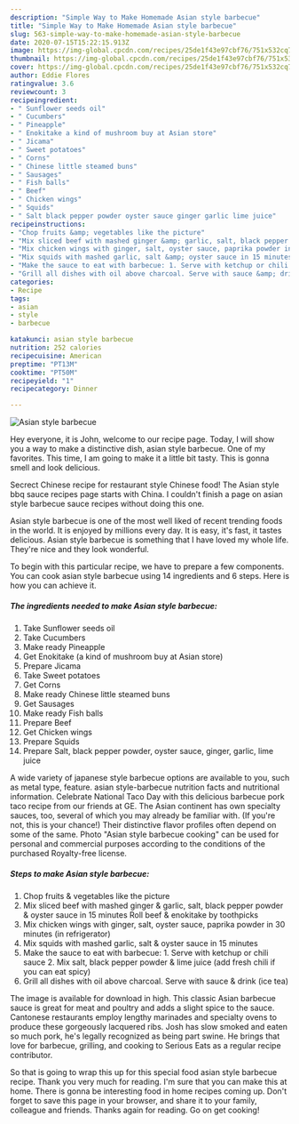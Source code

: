 ```yaml
---
description: "Simple Way to Make Homemade Asian style barbecue"
title: "Simple Way to Make Homemade Asian style barbecue"
slug: 563-simple-way-to-make-homemade-asian-style-barbecue
date: 2020-07-15T15:22:15.913Z
image: https://img-global.cpcdn.com/recipes/25de1f43e97cbf76/751x532cq70/asian-style-barbecue-recipe-main-photo.jpg
thumbnail: https://img-global.cpcdn.com/recipes/25de1f43e97cbf76/751x532cq70/asian-style-barbecue-recipe-main-photo.jpg
cover: https://img-global.cpcdn.com/recipes/25de1f43e97cbf76/751x532cq70/asian-style-barbecue-recipe-main-photo.jpg
author: Eddie Flores
ratingvalue: 3.6
reviewcount: 3
recipeingredient:
- " Sunflower seeds oil"
- " Cucumbers"
- " Pineapple"
- " Enokitake a kind of mushroom buy at Asian store"
- " Jicama"
- " Sweet potatoes"
- " Corns"
- " Chinese little steamed buns"
- " Sausages"
- " Fish balls"
- " Beef"
- " Chicken wings"
- " Squids"
- " Salt black pepper powder oyster sauce ginger garlic lime juice"
recipeinstructions:
- "Chop fruits &amp; vegetables like the picture"
- "Mix sliced beef with mashed ginger &amp; garlic, salt, black pepper powder &amp; oyster sauce in 15 minutes Roll beef &amp; enokitake by toothpicks"
- "Mix chicken wings with ginger, salt, oyster sauce, paprika powder in 30 minutes (in refrigerator)"
- "Mix squids with mashed garlic, salt &amp; oyster sauce in 15 minutes"
- "Make the sauce to eat with barbecue: 1. Serve with ketchup or chili sauce 2. Mix salt, black pepper powder &amp; lime juice (add fresh chili if you can eat spicy)"
- "Grill all dishes with oil above charcoal. Serve with sauce &amp; drink (ice tea)"
categories:
- Recipe
tags:
- asian
- style
- barbecue

katakunci: asian style barbecue 
nutrition: 252 calories
recipecuisine: American
preptime: "PT13M"
cooktime: "PT50M"
recipeyield: "1"
recipecategory: Dinner

---
```



![Asian style barbecue](https://img-global.cpcdn.com/recipes/25de1f43e97cbf76/751x532cq70/asian-style-barbecue-recipe-main-photo.jpg)

Hey everyone, it is John, welcome to our recipe page. Today, I will show you a way to make a distinctive dish, asian style barbecue. One of my favorites. This time, I am going to make it a little bit tasty. This is gonna smell and look delicious.

Secrect Chinese recipe for restaurant style Chinese food! The Asian style bbq sauce recipes page starts with China. I couldn&#39;t finish a page on asian style barbecue sauce recipes without doing this one.

Asian style barbecue is one of the most well liked of recent trending foods in the world. It is enjoyed by millions every day. It is easy, it's fast, it tastes delicious. Asian style barbecue is something that I have loved my whole life. They're nice and they look wonderful.


To begin with this particular recipe, we have to prepare a few components. You can cook asian style barbecue using 14 ingredients and 6 steps. Here is how you can achieve it.

<!--inarticleads1-->

##### The ingredients needed to make Asian style barbecue:

1. Take  Sunflower seeds oil
1. Take  Cucumbers
1. Make ready  Pineapple
1. Get  Enokitake (a kind of mushroom buy at Asian store)
1. Prepare  Jicama
1. Take  Sweet potatoes
1. Get  Corns
1. Make ready  Chinese little steamed buns
1. Get  Sausages
1. Make ready  Fish balls
1. Prepare  Beef
1. Get  Chicken wings
1. Prepare  Squids
1. Prepare  Salt, black pepper powder, oyster sauce, ginger, garlic, lime juice


A wide variety of japanese style barbecue options are available to you, such as metal type, feature. asian style-barbecue nutrition facts and nutritional information. Celebrate National Taco Day with this delicious barbecue pork taco recipe from our friends at GE. The Asian continent has own specialty sauces, too, several of which you may already be familiar with. (If you&#39;re not, this is your chance!) Their distinctive flavor profiles often depend on some of the same. Photo &#34;Asian style barbecue cooking&#34; can be used for personal and commercial purposes according to the conditions of the purchased Royalty-free license. 

<!--inarticleads2-->

##### Steps to make Asian style barbecue:

1. Chop fruits &amp; vegetables like the picture
1. Mix sliced beef with mashed ginger &amp; garlic, salt, black pepper powder &amp; oyster sauce in 15 minutes Roll beef &amp; enokitake by toothpicks
1. Mix chicken wings with ginger, salt, oyster sauce, paprika powder in 30 minutes (in refrigerator)
1. Mix squids with mashed garlic, salt &amp; oyster sauce in 15 minutes
1. Make the sauce to eat with barbecue: 1. Serve with ketchup or chili sauce 2. Mix salt, black pepper powder &amp; lime juice (add fresh chili if you can eat spicy)
1. Grill all dishes with oil above charcoal. Serve with sauce &amp; drink (ice tea)


The image is available for download in high. This classic Asian barbecue sauce is great for meat and poultry and adds a slight spice to the sauce. Cantonese restaurants employ lengthy marinades and specialty ovens to produce these gorgeously lacquered ribs. Josh has slow smoked and eaten so much pork, he&#39;s legally recognized as being part swine. He brings that love for barbecue, grilling, and cooking to Serious Eats as a regular recipe contributor. 

So that is going to wrap this up for this special food asian style barbecue recipe. Thank you very much for reading. I'm sure that you can make this at home. There is gonna be interesting food in home recipes coming up. Don't forget to save this page in your browser, and share it to your family, colleague and friends. Thanks again for reading. Go on get cooking!
